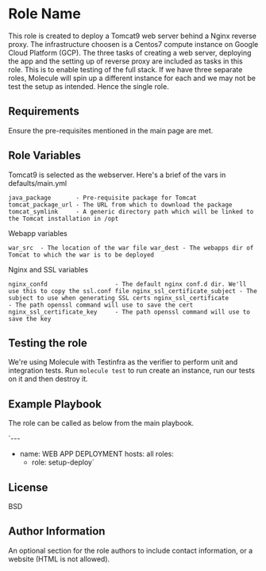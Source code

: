 Role Name
=========

This role is created to deploy a Tomcat9 web server behind a Nginx reverse proxy. The infrastructure choosen is a Centos7 compute instance on Google Cloud Platform (GCP).
The three tasks of creating a web server, deploying the app and the setting up of reverse proxy are included as tasks in this role. This is to enable testing of the full stack.
If we have three separate roles, Molecule will spin up a different instance for each and we may not be test the setup as intended. Hence the single role.

Requirements
------------

Ensure the pre-requisites mentioned in the main page are met.

Role Variables
--------------

Tomcat9 is selected as the webserver. Here's a brief of the vars in defaults/main.yml

`java_package       - Pre-requisite package for Tomcat
 tomcat_package_url - The URL from which to download the package
 tomcat_symlink     - A generic directory path which will be linked to the Tomcat installation in /opt`
 
Webapp variables
 
 `war_src  - The location of the war file
  war_dest - The webapps dir of Tomcat to which the war is to be deployed`
  
Nginx and SSL variables

`nginx_confd                   - The default nginx conf.d dir. We'll use this to copy the ssl.conf file
 nginx_ssl_certificate_subject - The subject to use when generating SSL certs
 nginx_ssl_certificate         - The path openssl command will use to save the cert
 nginx_ssl_certificate_key     - The path openssl command will use to save the key`

Testing the role
----------------

We're using Molecule with Testinfra as the verifier to perform unit and integration tests. Run `molecule test` to run create an instance, run our tests on it and then destroy it.

Example Playbook
----------------

The role can be called as below from the main playbook. 

`---
- name: WEB APP DEPLOYMENT
  hosts: all
  roles:
    - role: setup-deploy`
    


License
-------

BSD

Author Information
------------------

An optional section for the role authors to include contact information, or a
website (HTML is not allowed).
